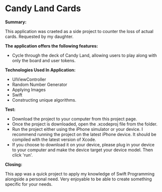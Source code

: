 # Candy Land Cards

**Summary:**

This application was craeted as a side project to counter the loss of actual cards. Requested by my daughter.

**The application offers the following features:**

* Cycle through the deck of Candy Land, allowing users to play along with only the board and user tokens.

**Technologies Used In Application:**

* UIViewController
* Random Number Generator
* Applying Images
* Swift
* Constructing unique algorithms. 


**Test:**

* Download the project to your computer from this project page.
* Once the project is downloaded, open the .xcodeproj file from the folder.
* Run the project either using the iPhone simulator or your device. I recommend running the project on the latest iPhone device. It should be compiled with the latest version of Xcode.
* If you choose to download it on your device, please plug in your device to your computer and make the device target your device model. Then click 'run'.

**Closing:**

This app was a quick project to apply my knowledge of Swift Programming alongside a personal need. Very enjoyable to be able to create something specific for your needs.
